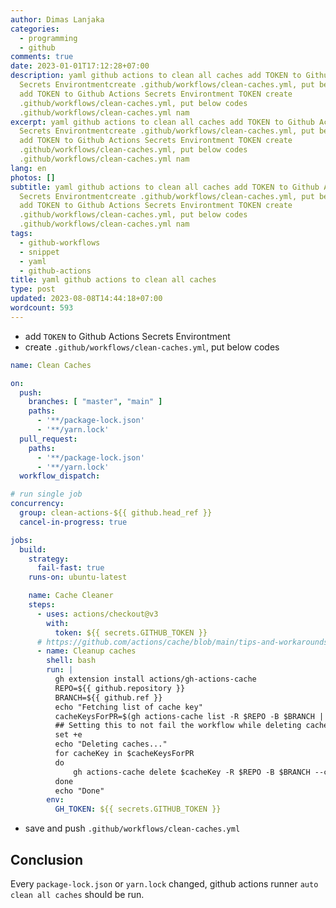 ```yaml
---
author: Dimas Lanjaka
categories:
  - programming
  - github
comments: true
date: 2023-01-01T17:12:28+07:00
description: yaml github actions to clean all caches add TOKEN to Github Actions
  Secrets Environtmentcreate .github/workflows/clean-caches.yml, put below codes
  add TOKEN to Github Actions Secrets Environtment TOKEN create
  .github/workflows/clean-caches.yml, put below codes
  .github/workflows/clean-caches.yml nam
excerpt: yaml github actions to clean all caches add TOKEN to Github Actions
  Secrets Environtmentcreate .github/workflows/clean-caches.yml, put below codes
  add TOKEN to Github Actions Secrets Environtment TOKEN create
  .github/workflows/clean-caches.yml, put below codes
  .github/workflows/clean-caches.yml nam
lang: en
photos: []
subtitle: yaml github actions to clean all caches add TOKEN to Github Actions
  Secrets Environtmentcreate .github/workflows/clean-caches.yml, put below codes
  add TOKEN to Github Actions Secrets Environtment TOKEN create
  .github/workflows/clean-caches.yml, put below codes
  .github/workflows/clean-caches.yml nam
tags:
  - github-workflows
  - snippet
  - yaml
  - github-actions
title: yaml github actions to clean all caches
type: post
updated: 2023-08-08T14:44:18+07:00
wordcount: 593
---
```


- add `TOKEN` to Github Actions Secrets Environtment
- create `.github/workflows/clean-caches.yml`, put below codes
```yaml
name: Clean Caches

on:
  push:
    branches: [ "master", "main" ]
    paths:
      - '**/package-lock.json'
      - '**/yarn.lock'
  pull_request:
    paths:
      - '**/package-lock.json'
      - '**/yarn.lock'
  workflow_dispatch:

# run single job
concurrency:
  group: clean-actions-${{ github.head_ref }}
  cancel-in-progress: true

jobs:
  build:
    strategy:
      fail-fast: true
    runs-on: ubuntu-latest

    name: Cache Cleaner
    steps:
      - uses: actions/checkout@v3
        with:
          token: ${{ secrets.GITHUB_TOKEN }}
      # https://github.com/actions/cache/blob/main/tips-and-workarounds.md#force-deletion-of-caches-overriding-default-cache-eviction-policy
      - name: Cleanup caches
        shell: bash
        run: |
          gh extension install actions/gh-actions-cache
          REPO=${{ github.repository }}
          BRANCH=${{ github.ref }}
          echo "Fetching list of cache key"
          cacheKeysForPR=$(gh actions-cache list -R $REPO -B $BRANCH | cut -f 1 )
          ## Setting this to not fail the workflow while deleting cache keys.
          set +e
          echo "Deleting caches..."
          for cacheKey in $cacheKeysForPR
          do
              gh actions-cache delete $cacheKey -R $REPO -B $BRANCH --confirm
          done
          echo "Done"
        env:
          GH_TOKEN: ${{ secrets.GITHUB_TOKEN }}
```

- save and push `.github/workflows/clean-caches.yml`

## Conclusion
Every `package-lock.json` or `yarn.lock` changed, github actions runner `auto clean all caches` should be run.

